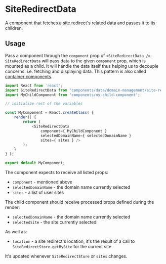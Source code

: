 SiteRedirectData
================

A component that fetches a site redirect's related data and passes it to its children.

## Usage

Pass a component through the `component` prop of `<SiteRedirectData />`. `SiteRedirectData` will pass data to the given `component` prop, which is mounted as a child.
It will handle the data itself thus helping us to decouple concerns: i.e. fetching and displaying data. This pattern is also called [container components](https://medium.com/@learnreact/container-components-c0e67432e005).

```js
import React from 'react';
import SiteRedirectData from 'components/data/domain-management/site-redirect';
import MyChildComponent from 'components/my-child-component';

// initialize rest of the variables

const MyComponent = React.createClass( {
	render() {
		return (
			<SiteRedirectData
				component={ MyChildComponent }
				selectedDomainName={ selectedDomainName }
				sites={ sites } />
		);
	}
} );

export default MyComponent;
```

The component expects to receive all listed props:

* `component` - mentioned above
* `selectedDomainName` - the domain name currently selected 
* `sites` - a list of user sites 

The child component should receive processed props defined during the render:

* `selectedDomainName` - the domain name currently selected 
* `selectedSite` - the site currently selected  

As well as:

* `location` - a site redirect's location, it's the result of a call to `SiteRedirectStore.getBySite` for the current site  

It's updated whenever `SiteRedirectStore` or `sites` changes.

